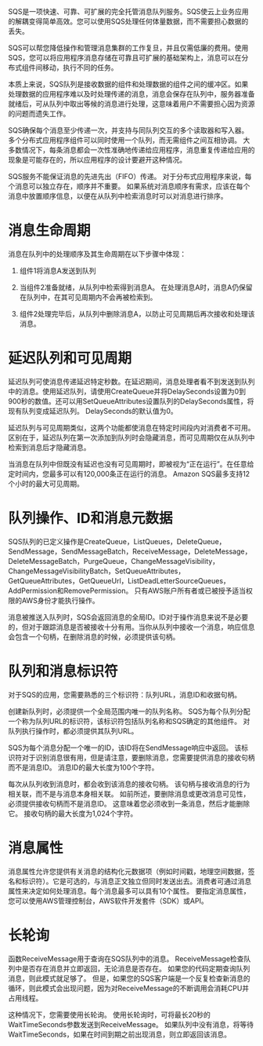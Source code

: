 SQS是一项快速、可靠、可扩展的完全托管消息队列服务。SQS使云上业务应用的解耦变得简单高效。您可以使用SQS处理任何体量数据，而不需要担心数据的丢失。

SQS可以帮您降低操作和管理消息集群的工作复旦，并且仅需低廉的费用。使用SQS，您可以将应用程序消息存储在可靠且可扩展的基础架构上，消息可以在分布式组件间移动，执行不同的任务。

本质上来说，SQS队列是接收数据的组件和处理数据的组件之间的缓冲区。如果处理数据的应用程序难以及时处理传递的消息，消息会保存在队列中，服务器准备就绪后，可从队列中取出等候的消息进行处理，这意味着用户不需要担心因为资源的问题而遗失工作。

 SQS确保每个消息至少传递一次，并支持与同队列交互的多个读取器和写入器。 多个分布式应用程序组件可以同时使用一个队列，而无需组件之间互相协调。 大多数情况下，每条消息都会一次性准确地传递给应用程序，消息重复传递给应用的现象是可能存在的，所以应用程序的设计要避开这种情况。

SQS服务不能保证消息的先进先出（FIFO）传递。 对于分布式应用程序来说，每个消息可以独立存在，顺序并不重要。 如果系统对消息顺序有需求，应该在每个消息中放置顺序信息，以便在从队列中检索消息时可以对消息进行排序。



# 消息生命周期

消息在队列中的处理顺序及其生命周期在以下步骤中体现：

1. 组件1将消息A发送到队列

2. 当组件2准备就绪，从队列中检索得到消息A。 在处理消息A时，消息A仍保留在队列中，在其可见周期内不会再被检索到。

3. 组件2处理完毕后，从队列中删除消息A，以防止可见周期后再次接收和处理该消息。



# 延迟队列和可见周期

延迟队列可使消息传递延迟特定秒数。在延迟期间，消息处理者看不到发送到队列中的消息。使用延迟队列，请使用CreateQueue并将DelaySeconds设置为0到900秒的数值。还可以用SetQueueAttributes设置队列的DelaySeconds属性，将现有队列变成延迟队列。 DelaySeconds的默认值为0。

延迟队列与可见周期类似，这两个功能都使消息在特定时间段内对消费者不可用。 区别在于，延迟队列在第一次添加到队列时会隐藏消息，而可见周期仅在从队列中检索到消息后才隐藏消息。

当消息在队列中但既没有延迟也没有可见周期时，即被视为“正在运行”。在任意给定时间内，您最多可以有120,000条正在运行的消息。 Amazon SQS最多支持12个小时的最大可见周期。



# 队列操作、ID和消息元数据

SQS队列的已定义操作是CreateQueue，ListQueues，DeleteQueue，SendMessage，SendMessageBatch，ReceiveMessage，DeleteMessage，DeleteMessageBatch，PurgeQueue，ChangeMessageVisibility，ChangeMessageVisibilityBatch，SetQueueAttributes，GetQueueAttributes，GetQueueUrl，ListDeadLetterSourceQueues，AddPermission和RemovePermission。 只有AWS账户所有者或已被授予适当权限的AWS身份才能执行操作。

消息被推送入队列时，SQS会返回消息的全局ID。ID对于操作消息来说不是必要的，但对于跟踪消息是否被接收十分有用。当你从队列中接收一个消息，响应信息会包含一个句柄，在删除消息的时候，必须提供该句柄。



# 队列和消息标识符

对于SQS的应用，您需要熟悉的三个标识符：队列URL，消息ID和收据句柄。

创建新队列时，必须提供一个全局范围内唯一的队列名称。 SQS为每个队列分配一个称为队列URL的标识符，该标识符包括队列名称和SQS确定的其他组件。 对队列执行操作时，都必须提供其队列URL。

SQS为每个消息分配一个唯一的ID，该ID将在SendMessage响应中返回。 该标识符对于识别消息很有用，但是请注意，要删除消息，您需要提供消息的接收句柄而不是消息ID。 消息ID的最大长度为100个字符。

每次从队列收到消息时，都会收到该消息的接收句柄。 该句柄与接收消息的行为相关联，而不是与消息本身相关联。 如前所述，要删除消息或更改消息可见性，必须提供接收句柄而不是消息ID。 这意味着您必须收到一条消息，然后才能删除它。 接收句柄的最大长度为1,024个字符。



# 消息属性

消息属性允许您提供有关消息的结构化元数据项（例如时间戳，地理空间数据，签名和标识符）。它是可选的，与消息正文独立但同时发送出去。消费者可通过消息属性来决定如何处理消息。每个消息最多可以具有10个属性。 要指定消息属性，您可以使用AWS管理控制台，AWS软件开发套件（SDK）或API。



# 长轮询

函数ReceiveMessage用于查询在SQS队列中的消息。 ReceiveMessage检查队列中是否存在消息并立即返回，无论消息是否存在。 如果您的代码定期查询队列消息，则此模式就足够了。 但是，如果您的SQS客户端是一个反复检查新消息的循环，则此模式会出现问题，因为对ReceiveMessage的不断调用会消耗CPU并占用线程。

这种情况下，您需要使用长轮询。 使用长轮询时，可将最长20秒的WaitTimeSeconds参数发送到ReceiveMessage。 如果队列中没有消息，将等待WaitTimeSeconds，如果在时间到期之前出现消息，则立即返回该消息。 



